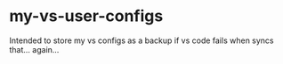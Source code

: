 # my-vs-user-configs
Intended to store my vs configs as a backup if vs code fails when syncs that... again...
